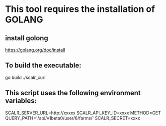 # This tool requires the installation of GOLANG

## install golong
https://golang.org/doc/install

## To build the executable:
go build ./scalr_curl

## This script uses the following environment variables:
SCALR_SERVER_URL=http://xxxxx
SCALR_API_KEY_ID=xxxx
METHOD=GET
QUERY_PATH='/api/v1beta0/user/6/farms/'
SCALR_SECRET=xxxx
